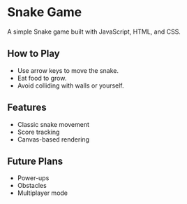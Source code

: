 # Snake Game

A simple Snake game built with JavaScript, HTML, and CSS.

## How to Play
- Use arrow keys to move the snake.
- Eat food to grow.
- Avoid colliding with walls or yourself.

## Features
- Classic snake movement
- Score tracking
- Canvas-based rendering

## Future Plans
- Power-ups
- Obstacles
- Multiplayer mode
